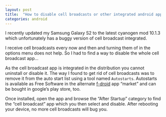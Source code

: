 ```yaml
---
layout: post
title:  "How to disable cell broadcasts or other integrated android apps?"
categories: android
---
```


I recently updated my Samsung Galaxy S2 to the latest cyanogen mod 10.1.3 which unfortunately has a buggy version of cell broadcast integrated.

I receive cell broadcasts every now and then and turning them of in the options menu does not help.
So I had to find a way to disable the whole cell broadcast app…

As the cell broadcast app is integrated in the distribution you cannot uninstall or disable it.
The way I found to get rid of cell broadcasts was to remove it from the auto start list using a tool named `Autostarts`.
Autostarts is available as Free Software in the alternate [f-droid](https://f-droid.org/) app “market” and can be bought in google’s play store, too.

Once installed, open the app and browse the “After Startup” category to find the “cell broadcast” app which you then select and disable. After rebooting your device, no more cell broadcasts will bug you.

